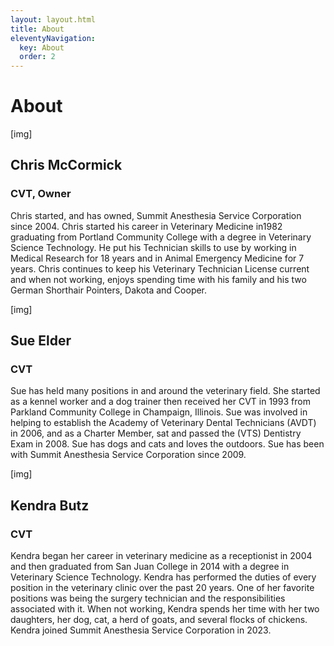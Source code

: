 ```yaml
---
layout: layout.html
title: About
eleventyNavigation:
  key: About
  order: 2
---
```


<div class="container">
  <div class="eyebrow"></div>
  <h1>About</h1>

  <div class="about-bio grid grid--25-75">
    <div class="grid__column-1">
      [img]
    </div>
    <div class="grid__column-2">
      <h2 class="about-bio__title">Chris McCormick</h2>
      <h3 class="about-bio__position">CVT, Owner</h3>
      <p>Chris started, and has owned, Summit Anesthesia Service Corporation since 2004.  Chris started his career in Veterinary Medicine in1982 graduating from Portland Community College with a degree in Veterinary Science Technology.  He put his Technician skills to use by working in Medical Research for 18 years and in Animal Emergency Medicine for 7 years.  Chris continues to keep his Veterinary Technician License current and when not working,  enjoys spending time with his family and his two German Shorthair Pointers, Dakota and Cooper.</p>
    </div>
  </div>

  <div class="about-bio grid grid--25-75">
    <div class="grid__column-1">
      [img]
    </div>
    <div class="grid__column-2">
      <h2 class="about-bio__title">Sue Elder</h2>
      <h3 class="about-bio__position">CVT</h3>
      <p>Sue has held many positions in and around the veterinary field.  She started as a kennel worker and a dog trainer then received her CVT in 1993 from Parkland Community College in Champaign, Illinois.   Sue was involved in helping to establish the Academy of Veterinary Dental Technicians (AVDT) in 2006, and as a Charter Member, sat and passed the (VTS) Dentistry Exam in 2008. Sue has dogs and cats and loves the outdoors.  Sue has been with Summit Anesthesia Service Corporation since 2009.</p>
    </div>
  </div>

  <div class="about-bio grid grid--25-75">
    <div class="grid__column-1">
      [img]
    </div>
    <div class="grid__column-2">
      <h2 class="about-bio__title">Kendra Butz</h2>
      <h3 class="about-bio__position">CVT</h3>
      <p>Kendra began her career in veterinary medicine as a receptionist in 2004 and then graduated from San Juan College in 2014 with a degree in Veterinary Science Technology.  Kendra has performed the duties of every position in the veterinary clinic over the past 20 years.  One of her favorite positions was being the surgery technician and the responsibilities associated with it.  When not working, Kendra spends her time with her two daughters, her dog, cat, a herd of goats, and several flocks of chickens.  Kendra joined Summit Anesthesia Service Corporation in 2023.</p>
    </div>
  </div>
</div>
